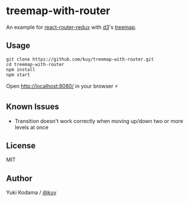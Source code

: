 # treemap-with-router

An example for [react-router-redux](https://github.com/reactjs/react-router-redux) with [d3](https://d3js.org/)'s [treemap](https://bl.ocks.org/mbostock/4063582).

## Usage

```
git clone https://github.com/kuy/treemap-with-router.git
cd treemap-with-router
npm install
npm start
```

Open [http://localhost:8080/](http://localhost:8080/) in your browser :zap:

## Known Issues

+ Transition doesn't work correctly when moving up/down two or more levels at once

## License

MIT

## Author

Yuki Kodama / [@kuy](https://twitter.com/kuy)
